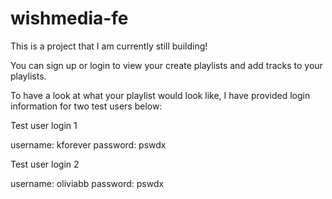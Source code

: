 # wishmedia-fe


This is a project that I am currently still building! 

You can sign up or login to view your create playlists and add tracks to your playlists.

To have a look at what your playlist would look like, I have provided login information for two test users below:


Test user login 1

username: kforever 
password: pswdx


Test user login 2

username: oliviabb 
password: pswdx

